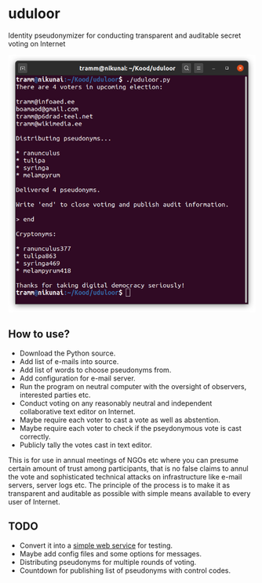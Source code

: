 # uduloor
Identity pseudonymizer for conducting transparent and auditable secret voting on Internet

![Screenshot of a test run](uduloor-screenshot.png)

## How to use?

* Download the Python source.
* Add list of e-mails into source.
* Add list of words to choose pseudonyms from.
* Add configuration for e-mail server.
* Run the program on neutral computer with the oversight of observers, interested parties etc.
* Conduct voting on any reasonably neutral and independent collaborative text editor on Internet.
* Maybe require each voter to cast a vote as well as abstention.
* Maybe require each voter to check if the pseydonymous vote is cast correctly. 
* Publicly tally the votes cast in text editor.

This is for use in annual meetings of NGOs etc where you can presume certain amount of trust among participants, that is no false claims to annul the vote and sophisticated technical attacks on infrastructure like e-mail servers, server logs etc. The principle of the process is to make it as transparent and auditable as possible with simple means available to every user of Internet.

## TODO

* Convert it into a [simple web service](https://github.com/infoaed/pseudovote) for testing.
* Maybe add config files and some options for messages.
* Distributing pseudonyms for multiple rounds of voting.
* Countdown for publishing list of pseudonyms with control codes.
